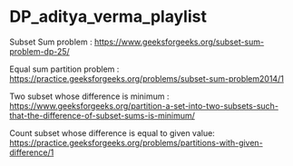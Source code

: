 # DP_aditya_verma_playlist

Subset Sum problem : https://www.geeksforgeeks.org/subset-sum-problem-dp-25/

Equal sum partition problem : https://practice.geeksforgeeks.org/problems/subset-sum-problem2014/1

Two subset whose difference is minimum : https://www.geeksforgeeks.org/partition-a-set-into-two-subsets-such-that-the-difference-of-subset-sums-is-minimum/

Count subset whose difference is equal to given value: https://practice.geeksforgeeks.org/problems/partitions-with-given-difference/1
